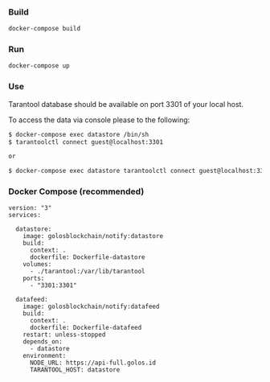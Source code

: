 ### Build

```bash
docker-compose build
```

### Run

```bash
docker-compose up
```

### Use

Tarantool database should be available on port 3301 of your local host.

To access the data via console please to the following:

```bash
$ docker-compose exec datastore /bin/sh
$ tarantoolctl connect guest@localhost:3301

or

$ docker-compose exec datastore tarantoolctl connect guest@localhost:3301
```

### Docker Compose (recommended)

```
version: "3"
services:

  datastore:
    image: golosblockchain/notify:datastore
    build:
      context: .
      dockerfile: Dockerfile-datastore
    volumes:
      - ./tarantool:/var/lib/tarantool
    ports:
      - "3301:3301"

  datafeed:
    image: golosblockchain/notify:datafeed
    build:
      context: .
      dockerfile: Dockerfile-datafeed
    restart: unless-stopped
    depends_on:
      - datastore
    environment:
      NODE_URL: https://api-full.golos.id
      TARANTOOL_HOST: datastore
```